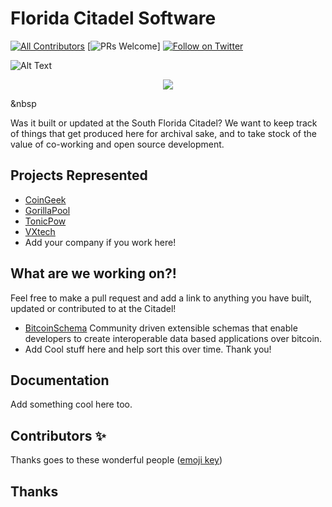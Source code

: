 # Florida Citadel Software

[![All Contributors](https://img.shields.io/badge/all_contributors-4-gold.svg?style=flat-square)](#contributors-)
[![PRs Welcome](https://img.shields.io/badge/PRs-welcome-brightgreen.svg?style=flat-square)]
[![Follow on Twitter](https://img.shields.io/badge/Twitter-follow-blue.svg?style=flat-square)](https://twitter.com/Bitcoin_Florida)

![Alt Text](https://i.imgur.com/Mko80KB.png)
<p align="center">
  <a href="https://twitter.com/bitcoin_florida">
    <img src="(https://i.imgur.com/Mko80KB.png)">
  </a>
</p>

&nbsp

Was it built or updated at the South Florida Citadel? 
We want to keep track of things that get produced here 
for archival sake, and to take stock of the value of 
co-working and open source development. 

## Projects Represented

- [CoinGeek](https://coingeek.com)
- [GorillaPool](https://gorillapool.com/)
- [TonicPow](https://tonicpow.com)
- [VXtech](https://vxpass.com/)
- Add your company if you work here!

## What are we working on?!

Feel free to make a pull request and add a link to anything you have built, updated or contributed to at the Citadel!

- [BitcoinSchema](https://github.com/BitcoinSchema/) Community driven extensible schemas that enable developers to create interoperable data based applications over bitcoin. 
- Add Cool stuff here and help sort this over time. Thank you!
  
## Documentation
Add something cool here too.

## Contributors ✨

Thanks goes to these wonderful people
([emoji key](https://github.com/all-contributors/all-contributors))


## Thanks
